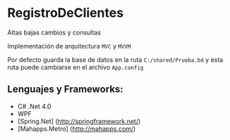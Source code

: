 # RegistroDeClientes
Altas bajas cambios y consultas

Implementación de arquitectura `MVC` y `MVVM`

Por defecto guarda la base de datos en la ruta `C:/shared/Prueba.bd` y esta ruta puede cambiarse en el archivo `App.config`

## Lenguajes y Frameworks:
  - C# .Net 4.0
  - WPF
  - [Spring.Net] (http://springframework.net/)
  - [Mahapps.Metro] (http://mahapps.com/)
  
